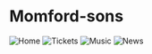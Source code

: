 # Momford-sons

![Home](https://user-images.githubusercontent.com/64468889/90056737-a7d82700-dcdf-11ea-8dc5-cf9580b35f1a.jpg)
![Tickets](https://user-images.githubusercontent.com/64468889/90056758-b3c3e900-dcdf-11ea-8f3c-fb9d7e66d426.jpg)
![Music](https://user-images.githubusercontent.com/64468889/90057154-4795b500-dce0-11ea-9533-d56eb8cb82ef.jpg)
![News](https://user-images.githubusercontent.com/64468889/90057209-5c724880-dce0-11ea-84b5-4962ab1a12d3.jpg)
